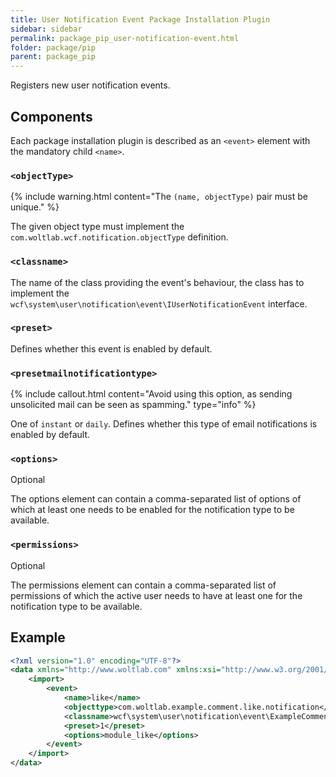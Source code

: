 ```yaml
---
title: User Notification Event Package Installation Plugin
sidebar: sidebar
permalink: package_pip_user-notification-event.html
folder: package/pip
parent: package_pip
---
```


Registers new user notification events.

## Components

Each package installation plugin is described as an `<event>` element with the mandatory child `<name>`.

### `<objectType>`

{% include warning.html content="The `(name, objectType)` pair must be unique." %}

The given object type must implement the `com.woltlab.wcf.notification.objectType` definition.

### `<classname>`

The name of the class providing the event's behaviour,
the class has to implement the `wcf\system\user\notification\event\IUserNotificationEvent` interface.

### `<preset>`

Defines whether this event is enabled by default.

### `<presetmailnotificationtype>`

{% include callout.html content="Avoid using this option, as sending unsolicited mail can be seen as spamming." type="info" %}

One of `instant` or `daily`.
Defines whether this type of email notifications is enabled by default.

### `<options>`

<span class="label label-info">Optional</span>

The options element can contain a comma-separated list of options of which at least one needs to be enabled for the notification type to be available.

### `<permissions>`

<span class="label label-info">Optional</span>

The permissions element can contain a comma-separated list of permissions of which the active user needs to have at least one for the notification type to be available.

## Example

```xml
<?xml version="1.0" encoding="UTF-8"?>
<data xmlns="http://www.woltlab.com" xmlns:xsi="http://www.w3.org/2001/XMLSchema-instance" xsi:schemaLocation="http://www.woltlab.com http://www.woltlab.com/XSD/vortex/userNotificationEvent.xsd">
	<import>
		<event>
			<name>like</name>
			<objecttype>com.woltlab.example.comment.like.notification</objecttype>
			<classname>wcf\system\user\notification\event\ExampleCommentLikeUserNotificationEvent</classname>
			<preset>1</preset>
			<options>module_like</options>
		</event>
	</import>
</data>
```
